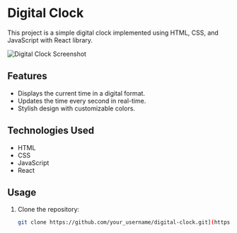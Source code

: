 # Digital Clock

This project is a simple digital clock implemented using HTML, CSS, and JavaScript with React library.

![Digital Clock Screenshot](![image](https://github.com/Pro-shanto06/Digital-Clock/assets/123327841/324e0390-2bf4-4e58-baae-603c4762ba0f))

## Features

- Displays the current time in a digital format.
- Updates the time every second in real-time.
- Stylish design with customizable colors.

## Technologies Used

- HTML
- CSS
- JavaScript
- React

## Usage

1. Clone the repository:

   ```bash
   git clone https://github.com/your_username/digital-clock.git](https://github.com/Pro-shanto06/Digital-Clock.git




